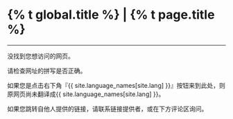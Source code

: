<div id="title-banner" class="written">
  <h1>{% t global.title %} | {% t page.title %}</h1>
  <hr>
</div>
  <p>没找到您想访问的网页。</p>
  <p>请检查网址的拼写是否正确。</p>
  <p>如果您是点击右下角『{{ site.language_names[site.lang] }}』按钮来到此处，则原网页尚未翻译成{{ site.language_names[site.lang] }}。</p>
  <p>如果您跳转自他人提供的链接，请联系链接提供者，或在下方评论区询问。</p>
